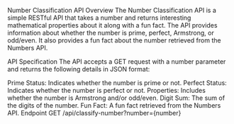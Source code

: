 Number Classification API
Overview
The Number Classification API is a simple RESTful API that takes a number and returns interesting mathematical properties about it along with a fun fact. The API provides information about whether the number is prime, perfect, Armstrong, or odd/even. It also provides a fun fact about the number retrieved from the Numbers API.

API Specification
The API accepts a GET request with a number parameter and returns the following details in JSON format:

Prime Status: Indicates whether the number is prime or not.
Perfect Status: Indicates whether the number is perfect or not.
Properties: Includes whether the number is Armstrong and/or odd/even.
Digit Sum: The sum of the digits of the number.
Fun Fact: A fun fact retrieved from the Numbers API.
Endpoint
GET /api/classify-number?number={number}
